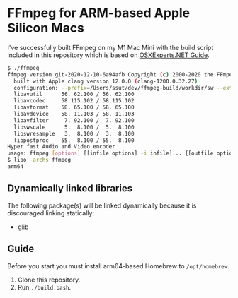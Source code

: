 # FFmpeg for ARM-based Apple Silicon Macs

I've successfully built FFmpeg on my M1 Mac Mini with the build script included in this repository which is based on [OSXExperts.NET Guide](https://www.osxexperts.net).

```bash
$ ./ffmpeg
ffmpeg version git-2020-12-10-6a94afb Copyright (c) 2000-2020 the FFmpeg developers
  built with Apple clang version 12.0.0 (clang-1200.0.32.27)
  configuration: --prefix=/Users/ssut/dev/ffmpeg-build/workdir/sw --extra-cflags=-fno-stack-check --arch=arm64 --cc=/usr/bin/clang --enable-fontconfig --enable-gpl --enable-libopus --enable-libtheora --enable-libvorbis --enable-libmp3lame --enable-libass --enable-libfreetype --enable-libx264 --enable-libx265 --enable-libvpx --enable-libaom --enable-libvidstab --enable-libsnappy --enable-version3 --pkg-config-flags=--static --disable-ffplay --enable-postproc --enable-nonfree --enable-runtime-cpudetect
  libavutil      56. 62.100 / 56. 62.100
  libavcodec     58.115.102 / 58.115.102
  libavformat    58. 65.100 / 58. 65.100
  libavdevice    58. 11.103 / 58. 11.103
  libavfilter     7. 92.100 /  7. 92.100
  libswscale      5.  8.100 /  5.  8.100
  libswresample   3.  8.100 /  3.  8.100
  libpostproc    55.  8.100 / 55.  8.100
Hyper fast Audio and Video encoder
usage: ffmpeg [options] [[infile options] -i infile]... {[outfile options] outfile}...
$ lipo -archs ffmpeg
arm64
```

## Dynamically linked libraries

The following package(s) will be linked dynamically because it is discouraged linking statically:

- glib

## Guide

Before you start you must install arm64-based Homebrew to `/opt/homebrew`.

1. Clone this repository.
2. Run `./build.bash`.
